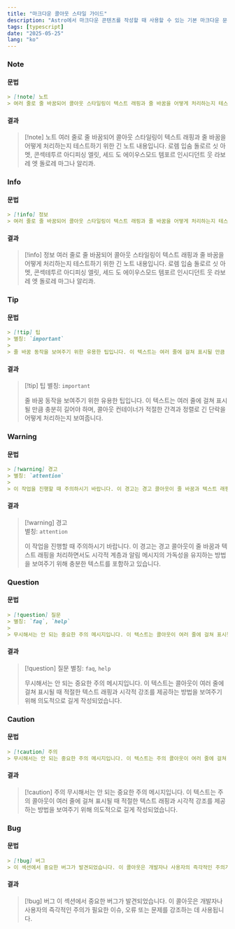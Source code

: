 ```yaml
---
title: "마크다운 콜아웃 스타일 가이드"
description: "Astro에서 마크다운 콘텐츠를 작성할 때 사용할 수 있는 기본 마크다운 문법 샘플입니다."
tags: [typescript]
date: "2025-05-25"
lang: "ko"
---
```


### Note

#### 문법

```markdown
> [!note] 노트
> 여러 줄로 줄 바꿈되어 콜아웃 스타일링이 텍스트 래핑과 줄 바꿈을 어떻게 처리하는지 테스트하기 위한 긴 노트 내용입니다. 로렘 입숨 돌로르 싯 아멧, 콘섹테투르 아디피싱 엘릿, 세드 도 에이우스모드 템포르 인시디던트 웃 라보레 엣 돌로레 마그나 알리콰.
```

#### 결과

> [!note] 노트
> 여러 줄로 줄 바꿈되어 콜아웃 스타일링이 텍스트 래핑과 줄 바꿈을 어떻게 처리하는지 테스트하기 위한 긴 노트 내용입니다. 로렘 입숨 돌로르 싯 아멧, 콘섹테투르 아디피싱 엘릿, 세드 도 에이우스모드 템포르 인시디던트 웃 라보레 엣 돌로레 마그나 알리콰.

### Info

#### 문법

```markdown
> [!info] 정보
> 여러 줄로 줄 바꿈되어 콜아웃 스타일링이 텍스트 래핑과 줄 바꿈을 어떻게 처리하는지 테스트하기 위한 긴 노트 내용입니다. 로렘 입숨 돌로르 싯 아멧, 콘섹테투르 아디피싱 엘릿, 세드 도 에이우스모드 템포르 인시디던트 웃 라보레 엣 돌로레 마그나 알리콰.
```

#### 결과

> [!info] 정보
> 여러 줄로 줄 바꿈되어 콜아웃 스타일링이 텍스트 래핑과 줄 바꿈을 어떻게 처리하는지 테스트하기 위한 긴 노트 내용입니다. 로렘 입숨 돌로르 싯 아멧, 콘섹테투르 아디피싱 엘릿, 세드 도 에이우스모드 템포르 인시디던트 웃 라보레 엣 돌로레 마그나 알리콰.

### Tip

#### 문법

```markdown
> [!tip] 팁
> 별칭: `important`
>
> 줄 바꿈 동작을 보여주기 위한 유용한 팁입니다. 이 텍스트는 여러 줄에 걸쳐 표시될 만큼 충분히 길어야 하며, 콜아웃 컨테이너가 적절한 간격과 정렬로 긴 단락을 어떻게 처리하는지 보여줍니다.
```

#### 결과

> [!tip] 팁
> 별칭: `important`
>
> 줄 바꿈 동작을 보여주기 위한 유용한 팁입니다. 이 텍스트는 여러 줄에 걸쳐 표시될 만큼 충분히 길어야 하며, 콜아웃 컨테이너가 적절한 간격과 정렬로 긴 단락을 어떻게 처리하는지 보여줍니다.

### Warning

#### 문법

```markdown
> [!warning] 경고
> 별칭: `attention`
>
> 이 작업을 진행할 때 주의하시기 바랍니다. 이 경고는 경고 콜아웃이 줄 바꿈과 텍스트 래핑을 처리하면서도 시각적 계층과 알림 메시지의 가독성을 유지하는 방법을 보여주기 위해 충분한 텍스트를 포함하고 있습니다.
```

#### 결과

> [!warning] 경고  
> 별칭: `attention`
>
> 이 작업을 진행할 때 주의하시기 바랍니다. 이 경고는 경고 콜아웃이 줄 바꿈과 텍스트 래핑을 처리하면서도 시각적 계층과 알림 메시지의 가독성을 유지하는 방법을 보여주기 위해 충분한 텍스트를 포함하고 있습니다.

### Question

#### 문법

```markdown
> [!question] 질문
> 별칭: `faq`, `help`
>
> 무시해서는 안 되는 중요한 주의 메시지입니다. 이 텍스트는 콜아웃이 여러 줄에 걸쳐 표시될 때 적절한 텍스트 래핑과 시각적 강조를 제공하는 방법을 보여주기 위해 의도적으로 길게 작성되었습니다.
```

#### 결과

> [!question] 질문
> 별칭: `faq`, `help`
>
> 무시해서는 안 되는 중요한 주의 메시지입니다. 이 텍스트는 콜아웃이 여러 줄에 걸쳐 표시될 때 적절한 텍스트 래핑과 시각적 강조를 제공하는 방법을 보여주기 위해 의도적으로 길게 작성되었습니다.

### Caution

#### 문법

```markdown
> [!caution] 주의
> 무시해서는 안 되는 중요한 주의 메시지입니다. 이 텍스트는 주의 콜아웃이 여러 줄에 걸쳐 표시될 때 적절한 텍스트 래핑과 시각적 강조를 제공하는 방법을 보여주기 위해 의도적으로 길게 작성되었습니다.
```

#### 결과

> [!caution] 주의
> 무시해서는 안 되는 중요한 주의 메시지입니다. 이 텍스트는 주의 콜아웃이 여러 줄에 걸쳐 표시될 때 적절한 텍스트 래핑과 시각적 강조를 제공하는 방법을 보여주기 위해 의도적으로 길게 작성되었습니다.

### Bug

#### 문법

```markdown
> [!bug] 버그
> 이 섹션에서 중요한 버그가 발견되었습니다. 이 콜아웃은 개발자나 사용자의 즉각적인 주의가 필요한 이슈, 오류 또는 문제를 강조하는 데 사용됩니다.
```

#### 결과

> [!bug] 버그
> 이 섹션에서 중요한 버그가 발견되었습니다. 이 콜아웃은 개발자나 사용자의 즉각적인 주의가 필요한 이슈, 오류 또는 문제를 강조하는 데 사용됩니다.
